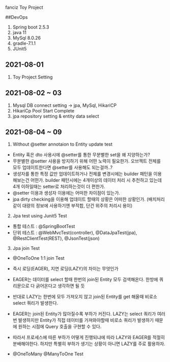 fanciz Toy Project

##DevOps
1. Spring boot 2.5.3
2. java 11
3. MySql 8.0.26
4. gradle-7.1.1
5. JUnit5


## 2021-08-01
1. Toy Project Setting

## 2021-08-02 ~ 03
1. Mysql DB connect setting -> jpa, MySql, HikariCP
2. HikariCp Pool Start Complete
3. jpa repository setting & entity data select

## 2021-08-04 ~ 09
1. Without @setter annotaion to Entity update test
- Entity 혹은 dto 사용시에 @setter를 통한 무분별한 set을 왜 지양하는가?
- 무분별한 @setter 사용을 방지하기 위해 어떤 노력이 필요한가. 오브젝트 전체를 모두 업데이트한다면 @setter를 사용해도 되는걸까..?
- 생성자를 통한 특정 값만 업데이트하거나 전체를 변경시에는 builder 패턴을 이용해보는건 어떤가. builder 패턴시에는 4개이상의 데이터 처리 시 추천하고 있는데 4개 이하일때는 setter로 처리하는것이 더 편한가.
- @setter 이용과 생성자 이용에는 어떠한 차이점이 있는가.
- jpa dirty checking을 이용해 업데이트 할때의 상황은 어떠한 상황인가. (배치처리 같이 대량의 정보에 사용하기엔 부적합, 단건 위주의 처리시 용이)

2. Jpa test using Junit5 Test
- 통합 테스트 : @SpringBootTest
- 단위 테스트 : @WebMvcTest(controller), @DataJpaTest(jpa), @RestClientTest(REST), @JsonTest(json)

3. Jpa join Test
- @OneToOne 1:1 join Test
- 즉시 로딩(EAGER), 지연 로딩(LAZY)의 차이는 무엇인가
- EAGER는 데이터를 select 할때 한번의 join된 Entity 모두 검색해온다. 한방에 쿼리문으로 다 긁어온다고 생각하면 될 듯
- 반대로 LAZY는 한번에 모두 가져오지 않고 join된 Entity를 get 해올때 비로소 select 쿼리가 발생한다.
- EAGER는 join된 Entity가 많아질수록 부하가 커진다. LAZY는 select 쿼리가 여러번 발생하지만 Entity가 직접 데이터를 가져와야할때 비로소 쿼리가 발생하기 때문에 원하는 시점에 Query 호출을 구현할 수 있다.
- 따라서 프로세스에 따른 부하가 어떻게 진행되냐에 따라 LAZY와 EAGER를 적절히 분배해야한다. 하지만 특별히 부하가 생기는 상황이 아니면 LAZY를 주로 활용하자.

- @OneToMany @ManyToOne Test